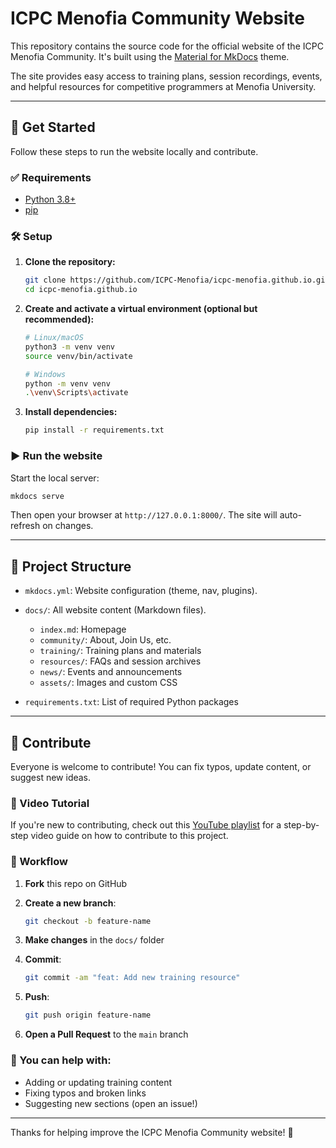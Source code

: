 # ICPC Menofia Community Website

This repository contains the source code for the official website of the ICPC Menofia Community. It's built using the [Material for MkDocs](https://squidfunk.github.io/mkdocs-material/) theme.

The site provides easy access to training plans, session recordings, events, and helpful resources for competitive programmers at Menofia University.

---

## 🚀 Get Started

Follow these steps to run the website locally and contribute.

### ✅ Requirements

* [Python 3.8+](https://www.python.org/downloads/)
* [pip](https://pip.pypa.io/en/stable/installation/)

### 🛠️ Setup

1. **Clone the repository:**

   ```bash
   git clone https://github.com/ICPC-Menofia/icpc-menofia.github.io.git
   cd icpc-menofia.github.io
   ```

2. **Create and activate a virtual environment (optional but recommended):**

   ```bash
   # Linux/macOS
   python3 -m venv venv
   source venv/bin/activate

   # Windows
   python -m venv venv
   .\venv\Scripts\activate
   ```

3. **Install dependencies:**

   ```bash
   pip install -r requirements.txt
   ```

### ▶️ Run the website

Start the local server:

```bash
mkdocs serve
```

Then open your browser at `http://127.0.0.1:8000/`. The site will auto-refresh on changes.

---

## 📁 Project Structure

* `mkdocs.yml`: Website configuration (theme, nav, plugins).
* `docs/`: All website content (Markdown files).

  * `index.md`: Homepage
  * `community/`: About, Join Us, etc.
  * `training/`: Training plans and materials
  * `resources/`: FAQs and session archives
  * `news/`: Events and announcements
  * `assets/`: Images and custom CSS
* `requirements.txt`: List of required Python packages

---

## 🤝 Contribute

Everyone is welcome to contribute! You can fix typos, update content, or suggest new ideas.

### 🎥 Video Tutorial

If you're new to contributing, check out this [YouTube playlist](https://youtube.com/playlist?list=PLAw15AnTPFl_CS8sljvkNdf6WDf0LwHlM) for a step-by-step video guide on how to contribute to this project.

### 🧭 Workflow

1. **Fork** this repo on GitHub
2. **Create a new branch**:

   ```bash
   git checkout -b feature-name
   ```
3. **Make changes** in the `docs/` folder
4. **Commit**:

   ```bash
   git commit -am "feat: Add new training resource"
   ```
5. **Push**:

   ```bash
   git push origin feature-name
   ```
6. **Open a Pull Request** to the `main` branch

### 📌 You can help with:

* Adding or updating training content
* Fixing typos and broken links
* Suggesting new sections (open an issue!)

---

Thanks for helping improve the ICPC Menofia Community website! 💙
